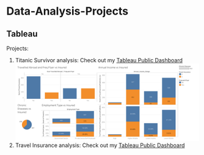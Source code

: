 # Data-Analysis-Projects

## Tableau
Projects:
1. Titanic Survivor analysis: Check out my [Tableau Public Dashboard](https://public.tableau.com/app/profile/anvi.kohli/viz/Titanic-Survival-Dashbord/Dashboard1?publish=yes)
   ![image](Images/Insurance-Predictor.png)
2. Travel Insurance analysis: Check out my [Tableau Public Dashboard](https://public.tableau.com/app/profile/anvi.kohli/viz/Travel-Insurance-Analysis/Dashboard1?publish=yes) 
